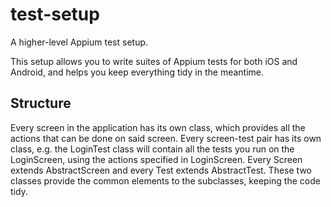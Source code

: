 # test-setup
A higher-level Appium test setup.

This setup allows you to write suites of Appium tests for both iOS and Android, and helps you keep everything tidy in the meantime.

## Structure
Every screen in the application has its own class, which provides all the actions that can be done on said screen.
Every screen-test pair has its own class, e.g. the LoginTest class will contain all the tests you run on the LoginScreen, using the actions specified in LoginScreen.
Every Screen extends AbstractScreen and every Test extends AbstractTest. These two classes provide the common elements to the subclasses, keeping the code tidy.
